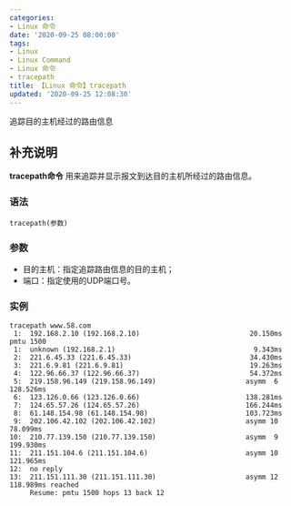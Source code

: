 ```yaml
---
categories:
- Linux 命令
date: '2020-09-25 08:00:00'
tags:
- Linux
- Linux Command
- Linux 命令
- tracepath
title: 【Linux 命令】tracepath
updated: '2020-09-25 12:08:30'
---
```


追踪目的主机经过的路由信息

## 补充说明

**tracepath命令** 用来追踪并显示报文到达目的主机所经过的路由信息。

###  语法

```shell
tracepath(参数)
```

###  参数

*   目的主机：指定追踪路由信息的目的主机；
*   端口：指定使用的UDP端口号。

###  实例

```shell
tracepath www.58.com
 1:  192.168.2.10 (192.168.2.10)                           20.150ms pmtu 1500
 1:  unknown (192.168.2.1)                                  9.343ms
 2:  221.6.45.33 (221.6.45.33)                             34.430ms
 3:  221.6.9.81 (221.6.9.81)                               19.263ms
 4:  122.96.66.37 (122.96.66.37)                           54.372ms
 5:  219.158.96.149 (219.158.96.149)                      asymm  6 128.526ms
 6:  123.126.0.66 (123.126.0.66)                          138.281ms
 7:  124.65.57.26 (124.65.57.26)                          166.244ms
 8:  61.148.154.98 (61.148.154.98)                        103.723ms
 9:  202.106.42.102 (202.106.42.102)                      asymm 10  78.099ms
10:  210.77.139.150 (210.77.139.150)                      asymm  9 199.930ms
11:  211.151.104.6 (211.151.104.6)                        asymm 10 121.965ms
12:  no reply
13:  211.151.111.30 (211.151.111.30)                      asymm 12 118.989ms reached
     Resume: pmtu 1500 hops 13 back 12
```


<!-- Linux命令行搜索引擎：https://jaywcjlove.github.io/linux-command/ -->